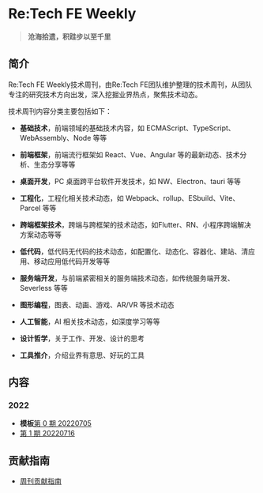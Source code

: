#  Re:Tech FE Weekly

> **沧海拾遗，积跬步以至千里**

## 简介

Re:Tech FE Weekly技术周刊，由Re:Tech FE团队维护整理的技术周刊，从团队专注的研究技术方向出发，深入挖掘业界热点，聚焦技术动态。

技术周刊内容分类主要包括如下：

- **基础技术**，前端领域的基础技术内容，如 ECMAScript、TypeScript、WebAssembly、Node 等等

- **前端框架**，前端流行框架如 React、Vue、Angular 等的最新动态、技术分析、生态分享等等

- **桌面开发**，PC 桌面跨平台软件开发技术，如 NW、Electron、tauri 等等

- **工程化**，工程化相关技术动态，如 Webpack、rollup、ESbuild、Vite、Parcel 等等

- **跨端框架技术**，跨端与跨框架的技术动态，如Flutter、RN、小程序跨端解决方案动态等等

- **低代码**，低代码无代码的技术动态，如配置化、动态化、容器化、建站、清应用、移动应用低代码开发等等

- **服务端开发**，与前端紧密相关的服务端技术动态，如传统服务端开发、Severless 等等

- **图形编程**，图表、动画、游戏、AR/VR 等技术动态
  
- **人工智能**，AI 相关技术动态，如深度学习等等

- **设计哲学**，关于工作、开发、设计的思考

- **工具推介**，介绍业界有意思、好玩的工具

## 内容

### 2022

- **模板**[第 0 期 20220705](https://github.com/retech-fe/weekly/blob/main/articles/000.md)
- [第 1 期 20220716](https://github.com/retech-fe/weekly/blob/main/articles/001.md)

## 贡献指南

- [周刊贡献指南](https://github.com/retech-fe/weekly/wiki/%E5%91%A8%E5%88%8A%E8%B4%A1%E7%8C%AE%E6%8C%87%E5%8D%97)
